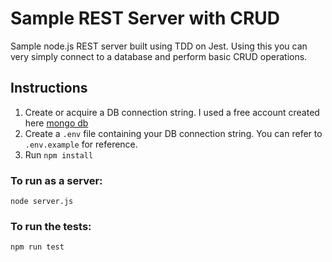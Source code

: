 # Sample REST Server with CRUD 
Sample node.js REST server built using TDD on Jest. 
Using this you can very simply connect to a database and perform basic CRUD operations.

## Instructions
1. Create or acquire a DB connection string. I used a free account created here [mongo db](https://www.mongodb.com/atlas-signup-from-mlab)
2. Create a `.env` file containing your DB connection string. You can refer to `.env.example` for reference.
3. Run `npm install`

### To run as a server:
```
node server.js
```

### To run the tests:
```
npm run test
```
